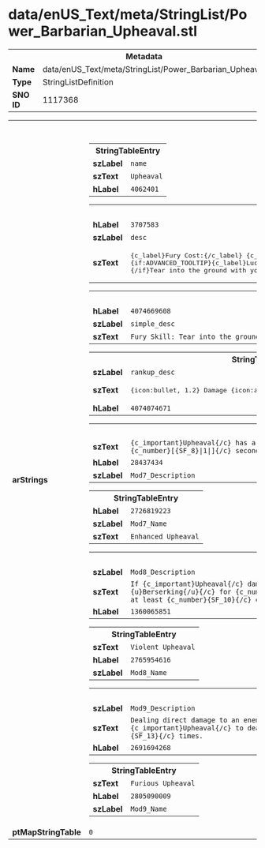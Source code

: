 <h1>data/enUS_Text/meta/StringList/Power_Barbarian_Upheaval.stl</h1><table><tr><th colspan="100%">Metadata</th></tr><tr><td><b>Name</b></td><td>data/enUS_Text/meta/StringList/Power_Barbarian_Upheaval.stl</td></tr><tr><td><b>Type</b></td><td>StringListDefinition</td></tr><tr><td><b>SNO ID</b></td><td>1117368</td></tr></table>

<table><tr><th colspan="100%">Fields</th></tr><tr><td><b>arStrings</b></td><td><table><tr><th colspan="100%">StringTableEntry</th></tr><tr><td><b>szLabel</b></td><td><code>name</code></td></tr><tr><td><b>szText</b></td><td><code>Upheaval</code></td></tr><tr><td><b>hLabel</b></td><td><code>4062401</code></td></tr></table>


<table><tr><th colspan="100%">StringTableEntry</th></tr><tr><td><b>hLabel</b></td><td><code>3707583</code></td></tr><tr><td><b>szLabel</b></td><td><code>desc</code></td></tr><tr><td><b>szText</b></td><td><pre>{c_label}Fury Cost:{/c_label} {c_resource}{Resource Cost}{/c_resource}
{if:ADVANCED_TOOLTIP}{c_label}Lucky Hit Chance: {/c}{c_resource}[{Combat Effect Chance}|%|]{/c}
{/if}Tear into the ground with your weapon and fling debris forward, dealing {c_number}{payload:SLAM_DAMAGE}{/c} damage.</pre></td></tr></table>


<table><tr><th colspan="100%">StringTableEntry</th></tr><tr><td><b>hLabel</b></td><td><code>4074669608</code></td></tr><tr><td><b>szLabel</b></td><td><code>simple_desc</code></td></tr><tr><td><b>szText</b></td><td><code>Fury Skill: Tear into the ground with your weapon and fling debris towards your enemies.</code></td></tr></table>


<table><tr><th colspan="100%">StringTableEntry</th></tr><tr><td><b>szLabel</b></td><td><code>rankup_desc</code></td></tr><tr><td><b>szText</b></td><td><pre>
{icon:bullet, 1.2} Damage {icon:arrow, 1.2} {c_number}{payload:SLAM_DAMAGE}{/c}</pre></td></tr><tr><td><b>hLabel</b></td><td><code>4074074671</code></td></tr></table>


<table><tr><th colspan="100%">StringTableEntry</th></tr><tr><td><b>szText</b></td><td><code>{c_important}Upheaval{/c} has a {c_number}[{SF_7}  * 100|%|]{/c} chance to Stun all enemies it damages for {c_number}[{SF_8}|1|]{/c} seconds.</code></td></tr><tr><td><b>hLabel</b></td><td><code>28437434</code></td></tr><tr><td><b>szLabel</b></td><td><code>Mod7_Description</code></td></tr></table>


<table><tr><th colspan="100%">StringTableEntry</th></tr><tr><td><b>hLabel</b></td><td><code>2726819223</code></td></tr><tr><td><b>szLabel</b></td><td><code>Mod7_Name</code></td></tr><tr><td><b>szText</b></td><td><code>Enhanced Upheaval</code></td></tr></table>


<table><tr><th colspan="100%">StringTableEntry</th></tr><tr><td><b>szLabel</b></td><td><code>Mod8_Description</code></td></tr><tr><td><b>szText</b></td><td><code>If {c_important}Upheaval{/c} damages at least {c_number}[{SF_18}]{/c} enemies, you gain {c_important}{u}Berserking{/u}{/c} for {c_number}{SF_9}{/c} seconds, increased to {c_number}{SF_11}{/c} seconds if it damages at least {c_number}{SF_10}{/c} enemies.</code></td></tr><tr><td><b>hLabel</b></td><td><code>1360065851</code></td></tr></table>


<table><tr><th colspan="100%">StringTableEntry</th></tr><tr><td><b>szText</b></td><td><code>Violent Upheaval</code></td></tr><tr><td><b>hLabel</b></td><td><code>2765954616</code></td></tr><tr><td><b>szLabel</b></td><td><code>Mod8_Name</code></td></tr></table>


<table><tr><th colspan="100%">StringTableEntry</th></tr><tr><td><b>szLabel</b></td><td><code>Mod9_Description</code></td></tr><tr><td><b>szText</b></td><td><code>Dealing direct damage to an enemy with a Skill that is not {c_important}Upheaval{/c} causes your next cast of {c_important}Upheaval{/c} to deal {c_number}[{SF_12}  * 100|%x|]{/c} increased damage, stacking up to {c_number}{SF_13}{/c} times.</code></td></tr><tr><td><b>hLabel</b></td><td><code>2691694268</code></td></tr></table>


<table><tr><th colspan="100%">StringTableEntry</th></tr><tr><td><b>szText</b></td><td><code>Furious Upheaval</code></td></tr><tr><td><b>hLabel</b></td><td><code>2805090009</code></td></tr><tr><td><b>szLabel</b></td><td><code>Mod9_Name</code></td></tr></table>


</td></tr><tr><td><b>ptMapStringTable</b></td><td><code>0</code></td></tr></table>


